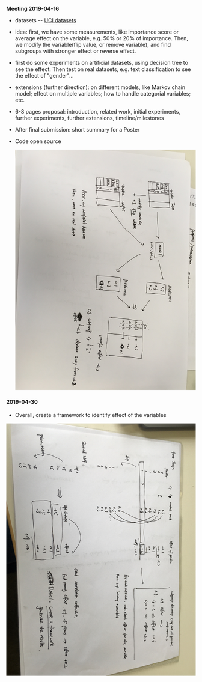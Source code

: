 **Meeting 2019-04-16**

- datasets -- [UCI datasets](https://archive.ics.uci.edu/ml/datasets.php) 

- idea: first, we have some measurements, like importance score or average effect on the variable, e.g. 50% or 20% of importance. Then, we modify the variable(flip value, or remove variable), and find subgroups with stronger effect or reverse effect.
- first do some experiments on artificial datasets, using decision tree to see the effect. Then test on real datasets, e.g. text classification to see the effect of "gender"...
- extensions (further direction): on different models, like Markov chain model; effect on multiple variables; how to handle categorial variables; etc. 



- 6-8 pages proposal: introduction, related work, initial experiments, further experiments, further extensions, timeline/milestones

- After final submission: short summary for a Poster

- Code open source
  

  ![IMG_5734](./first_meeting.JPG)



#### 2019-04-30

- Overall, create a framework to identify effect of the variables

![IMG](./second_meeting.JPG)